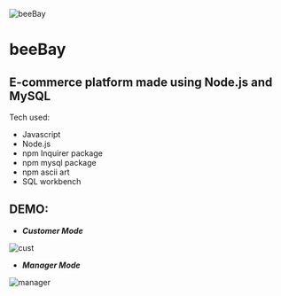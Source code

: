 ![beeBay](https://i.imgur.com/HOUGNlf.png)

# beeBay 

## E-commerce platform made using Node.js and MySQL

Tech used:

* Javascript
* Node.js
* npm Inquirer package
* npm mysql package
* npm ascii art
* SQL workbench


## DEMO:

* _**Customer Mode**_

![cust](https://i.imgur.com/S9FN4qs.gif)





* _**Manager Mode**_

![manager](https://i.imgur.com/TdRPQxU.gif)
